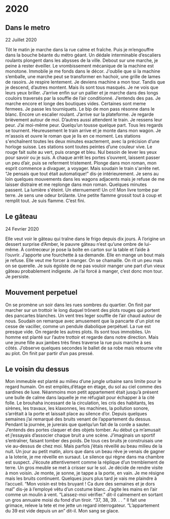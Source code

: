 # 2020


## Dans le metro
22 Juillet 2020

Tôt le matin je marche dans la rue calme et fraîche. Puis je m’engouffre dans la bouche béante du métro géant. Un dédale interminable d’escaliers roulants plongent dans les abysses de la ville. Debout sur une marche, je peine à rester éveiller. Le vrombissement mécanique de la machine est monotone. Immobile je me fonds dans le décor. J'oublie que si la machine s’emballe, une marche peut se transformer en hachoir, une grille de lames de rasoirs. Je respire lentement. Je deviens machine a mon tour. Tandis que je descend, d’autres montent. Mais ils sont tous masqués. Je ne vois que leurs yeux briller. J’arrive enfin sur un pallier et je marche dans des longs couloirs traversés par la souffle de l’air conditionné. J’entends des pas. Je marche encore et longe des boutiques vides. Certaines sont meme fermees. Je passe les tourniquets. Le bip de mon pass résonne dans le blanc. Encore un escalier roulant. J’arrive sur la plateforme. Je regarde brièvement autour de moi.  D’autres aussi attendent le train. Je ressens leur peur. J’ai moi-même peur. Quelqu’un tousse quelque part. Tous les regards se tournent. Heureusement le train arrive et je monte dans mon wagon. Je m'assois et ouvre le roman que je lis en ce moment. Les stations s'enchaînent toutes les deux minutes exactement, avec la précision d’une horloge suisse. Les stations sont toutes peintes d’une couleur vive. Le rouge fait suite au vert, puis orange et bleu. Nul besoin de lever les yeux pour savoir ou je suis. A chaque arrêt les portes s’ouvrent, laissent passer un peu d’air, puis se referment tristement. Plonge dans mon roman, mon esprit commence a divaguer, a voyager. Mais soudain le train s'arrête net. “Je pensais que tout était automatique!” dis-je intérieurement. Je sens au loin quelques mouvements dans les wagons adjacents mais je refuse de me laisser distraire et me replonge dans mon roman. Quelques minutes passent. La lumière s'éteint. Un eternuement! Un cri! Mon livre tombe par terre. Je sens une odeur brûlante. Une petite flamme grossit tout à coup et remplit tout. Je suis flamme. C’est fini.

## Le gâteau 
24 Fevrier 2020

Elle veut voir le gâteau qui traîne dans le frigo depuis dix jours. À l’origine un dessert surprise d’Amber, le pauvre gâteau n’est qu’une ombre de lui-même. À contrecœur je pose la boîte en carton sur la table et l’aide à l’ouvrir. J’apporte une fourchette à sa demande. Elle en mange un bout mais je refuse. Elle veut me forcer à manger. On se chamaille. On rit un peu mais on se querelle. Je suis égoïste de ne pas vouloir manger une part d’un vieux gâteau probablement indigeste. Je l’ai forcé à manger, c’est donc mon tour. Je persiste. 

## Mouvement perpetuel

On se promène un soir dans les rues sombres du quartier. On finit par marcher sur un trottoir le long duquel trônent des plots rouges qui portent des pancartes blanches. Un vent tres leger souffle de l’air chaud autour de nous. Soudain on remarque avec amusement que la pancarte d'un plot ne cesse de vaciller, comme un pendule diabolique perpétuel. La rue est presque vide. On regarde les autres plots. Ils sont tous immobiles. Un homme est planté sur l’autre trottoir et regarde dans notre direction. Mais une jeune fille aux jambes très fines traverse la rue puis marche à ses côtés. J’observe quelques secondes le ballet de sa robe mais retourne vite au plot. On finit par partir d’un pas pressé.

## Le voisin du dessus

Mon immeuble est planté au milieu d’une jungle urbaine sans limite pour le regard humain. On est empilés,d’étage en étage, du sol au ciel comme des sardines de luxe. Néanmoins mon petit appartement était jusqu’à présent une bulle de calme dans laquelle je me réfugiait pour échapper à la cité folle. Le brouhaha incessant de la circulation, les cris des habitants, les sirènes, les travaux, les klaxonnes, les machines, la pollution sonore, s’arrêtait à la porte et laissait place au silence d’or. Depuis quelques semaines j’ai remarqué des bruits venant de l’appartement du dessus. Pendant la journée, je jurerais que quelqu’un fait de la corde a sauter. J’entends des portes claquer et des objets tomber. Au début ça m’amusait et j’essayais d’associer chaque bruit a une scène. J’imaginais un sportif s’entraîner, faisant tomber des poids. De tous ces bruits je construisais une vie au-dessus de chez moi. Mais parfois j’étais réveillé au beau milieu de la nuit. Un jour au petit matin, alors que dans un beau rêve je venais de gagner a la loterie, je me réveille en sursaut. Le silence qui règne dans ma chambre est suspect. J’écoute attentivement comme la réplique d’un tremblement de terre. Un gros meuble se met à crisser sur le sol. Je décide de rendre visite à mon voisin. Je monte, je sonne, je tappe a la porte, en vain. Je me résigne mais les bruits continuent. Quelques jours plus tard je vais me plaindre à l’accueil. “Mon voisin est très bruyant ! Ca dure des semaines et je dors mal” dis-je à l’employé vêtu d’un costume blanc. J’agite les mains en l’air comme un moulin à vent. “Laissez-moi vérifier.” dit-il calmement en sortant un gros annuaire moisi du fond d’un tiroir. “37, 38, 39. . . ” Il fait une grimace, releve la tete et me jette un regard interrogateur. “L’appartement du 39 est vide depuis un an” dit-il. Mon sang se glace.


